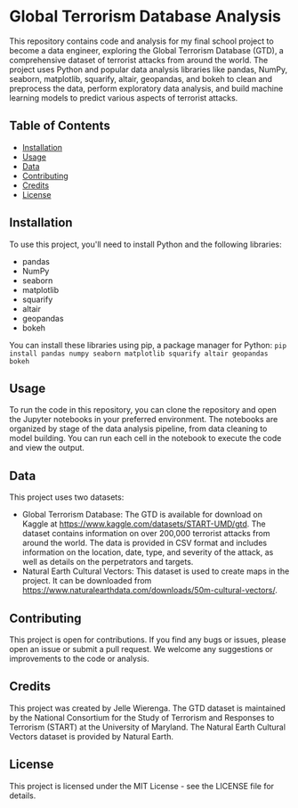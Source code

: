 # Global Terrorism Database Analysis

This repository contains code and analysis for my final school project to become a data engineer, exploring the Global Terrorism Database (GTD), a comprehensive dataset of terrorist attacks from around the world. The project uses Python and popular data analysis libraries like pandas, NumPy, seaborn, matplotlib, squarify, altair, geopandas, and bokeh to clean and preprocess the data, perform exploratory data analysis, and build machine learning models to predict various aspects of terrorist attacks.

## Table of Contents
- [Installation](#installation)
- [Usage](#usage)
- [Data](#data)
- [Contributing](#contributing)
- [Credits](#credits)
- [License](#license)

## Installation

To use this project, you'll need to install Python and the following libraries:
- pandas
- NumPy
- seaborn
- matplotlib
- squarify
- altair
- geopandas
- bokeh

You can install these libraries using pip, a package manager for Python:
`pip install pandas numpy seaborn matplotlib squarify altair geopandas bokeh`


## Usage

To run the code in this repository, you can clone the repository and open the Jupyter notebooks in your preferred environment. The notebooks are organized by stage of the data analysis pipeline, from data cleaning to model building. You can run each cell in the notebook to execute the code and view the output.

## Data

This project uses two datasets:
- Global Terrorism Database: The GTD is available for download on Kaggle at https://www.kaggle.com/datasets/START-UMD/gtd. The dataset contains information on over 200,000 terrorist attacks from around the world. The data is provided in CSV format and includes information on the location, date, type, and severity of the attack, as well as details on the perpetrators and targets.
- Natural Earth Cultural Vectors: This dataset is used to create maps in the project. It can be downloaded from https://www.naturalearthdata.com/downloads/50m-cultural-vectors/.


## Contributing

This project is open for contributions. If you find any bugs or issues, please open an issue or submit a pull request. We welcome any suggestions or improvements to the code or analysis.

## Credits

This project was created by Jelle Wierenga. The GTD dataset is maintained by the National Consortium for the Study of Terrorism and Responses to Terrorism (START) at the University of Maryland. The Natural Earth Cultural Vectors dataset is provided by Natural Earth.

## License

This project is licensed under the MIT License - see the LICENSE file for details.
